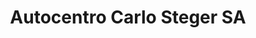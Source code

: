 ---
title: "Autocentro Carlo Steger SA"
url: /genestrerio/autocentro-carlo-steger-sa/
shop: Autohaus
---